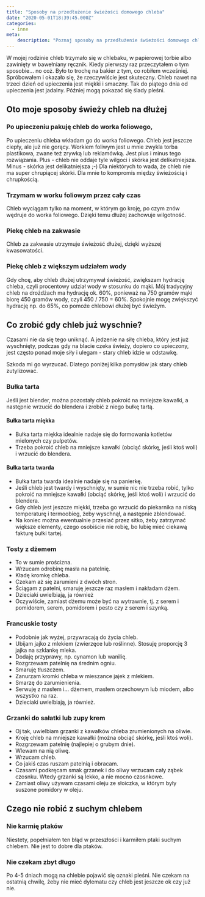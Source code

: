 ```yaml
---
title: "Sposoby na przedłużenie świeżości domowego chleba"
date: "2020-05-01T18:39:45.000Z"
categories: 
  - inne
meta: 
    description: "Poznaj sposoby na przedłużenie świeżości domowego chleba. Jak utrzymać świeżość chleba na dłużej. Co zrobić z chlebem, który ma kilka dni"
---
```


W mojej rodzinie chleb trzymało się w chlebaku, w papierowej torbie albo zawinięty w bawełniany ręcznik. Kiedy pierwszy raz przeczytałem o tym sposobie… no coż. Było to trochę na bakier z tym, co robiłem wcześniej. Spróbowałem i okazało się, że rzeczywiście jest skuteczny. Chleb nawet na trzeci dzień od upieczenia jest miękki i smaczny. Tak do piątego dnia od upieczenia jest jadalny. Później mogą pokazać się ślady pleśni.

## Oto moje sposoby świeży chleb na dłużej

### Po upieczeniu pakuję chleb do worka foliowego,

Po upieczeniu chleba wkładam go do worka foliowego. Chleb jest jeszcze ciepły, ale już nie gorący. Workiem foliwym jest u mnie zwykla torba plastikowa, zwane też zrywką lub reklamówką. Jest plus i minus tego rozwiązania. Plus - chleb nie oddaje tyle wilgoci i skórka jest delikatniejsza. Minus - skórka jest delikatniejsza ;-) Dla niektórych to wada, że chleb nie ma super chrupiącej skórki. Dla mnie to kompromis między świeżością i chrupkością.

### Trzymam w worku foliowym przez cały czas

Chleb wyciągam tylko na moment, w którym go kroję, po czym znów wędruje do worka foliowego. Dzięki temu dłużej zachowuje wilgotność.

### Piekę chleb na zakwasie

Chleb za zakwasie utrzymuje świeżość dłużej, dzięki wyższej kwasowatości.

### Piekę chleb z większym udziałem wody

Gdy chcę, aby chleb dłużej utrzymywał świeżość, zwiększam hydrację chleba, czyli procentowy udział wody w stosunku do mąki. Mój tradycyjny chleb na drożdżach ma hydrację ok. 60%, ponieważ na 750 gramów mąki biorę 450 gramów wody, czyli 450 / 750 = 60%. Spokojnie mogę zwiększyć hydrację np. do 65%, co pomoże chlebowi dłużej być świeżym.

## Co zrobić gdy chleb już wyschnie?

Czasami nie da się tego uniknąć. A jedzenie na siłę chleba, który jest już wyschnięty, podczas gdy na blacie czeka świeży, dopiero co upieczony, jest często ponad moje siły i ulegam - stary chleb idzie w odstawkę.

Szkoda mi go wyrzucać. Dlatego poniżej kilka pomysłów jak stary chleb zutylizować.

### Bułka tarta

Jeśli jest blender, można pozostały chleb pokroić na mniejsze kawałki, a następnie wrzucić do blendera i zrobić z niego bułkę tartą.

#### Bułka tarta miękka

- Bułka tarta miękka idealnie nadaje się do formowania kotletów mielonych czy pulpetów.
- Trzeba pokroić chleb na mniejsze kawałki (obciąć skórkę, jeśli ktoś woli) i wrzucić do blendera.

#### Bułka tarta twarda

- Bułka tarta twarda idealnie nadaje się na panierkę.
- Jeśli chleb jest twardy i wyschnięty, w sumie nic nie trzeba robić, tylko pokroić na mniejsze kawałki (obciąć skórkę, jeśli ktoś woli) i wrzucić do blendera.
- Gdy chleb jest jeszcze miękki, trzeba go wrzucić do piekarnika na niską temperaturę i termoobieg, żeby wyschnął, a następnie zblendować.
- Na koniec można ewentualnie przesiać przez sitko, żeby zatrzymać większe elementy, czego osobiście nie robię, bo lubię mieć ciekawą fakturę bułki tartej.

### Tosty z dżemem

- To w sumie prościzna.
- Wrzucam odrobinę masła na patelnię.
- Kładę kromkę chleba.
- Czekam aż się zarumieni z dwóch stron.
- Ściągam z patelni, smaruję jeszcze raz masłem i nakładam dżem.
- Dzieciaki uwielbiają, ja również
- Oczywiście, zamiast dżemu może być na wytrawnie, tj. z serem i pomidorem, serem, pomidorem i pesto czy z serem i szynką.

### Francuskie tosty

- Podobnie jak wyżej, przywracają do życia chleb.
- Ubijam jajko z mlekiem (zwierzęce lub roślinne). Stosuję proporcję 3 jajka na szklankę mleka.
- Dodaję przyprawy, np. cynamon lub wanilię.
- Rozgrzewam patelnię na średnim ogniu.
- Smaruję tłuszczem.
- Zanurzam kromki chleba w mieszance jajek z mlekiem.
- Smarzę do zarumienienia.
- Serwuję z masłem i… dżemem, masłem orzechowym lub miodem, albo wszystko na raz.
- Dzieciaki uwielbiają, ja również.

### Grzanki do sałatki lub zupy krem

- Oj tak, uwielbiam grzanki z kawałków chleba zrumienionych na oliwie.
- Kroję chleb na mniejsze kawałki (można obciąć skórkę, jeśli ktoś woli).
- Rozgrzewam patelnię (najlepiej o grubym dnie).
- Wlewam na nią oliwę.
- Wrzucam chleb.
- Co jakiś czas ruszam patelnią i obracam.
- Czasami podkręcam smak grzanek i do oliwy wrzucam cały ząbek czosnku. Wtedy grzanki są lekko, a nie mocno czosnkowe.
- Zamiast oliwy używam czasami oleju ze słoiczka, w którym były suszone pomidory w oleju.

## Czego nie robić z suchym chlebem

### Nie karmię ptaków

Niestety, popełniałem ten błąd w przeszłości i karmiłem ptaki suchym chlebem. Nie jest to dobre dla ptaków.

### Nie czekam zbyt długo

Po 4-5 dniach mogą na chlebie pojawić się oznaki pleśni. Nie czekam na ostatnią chwilę, żeby nie mieć dylematu czy chleb jest jeszcze ok czy już nie.
